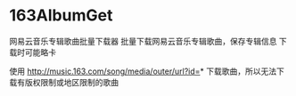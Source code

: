 # 163AlbumGet
网易云音乐专辑歌曲批量下载器
批量下载网易云音乐专辑歌曲，保存专辑信息
下载时可能略卡

使用
http://music.163.com/song/media/outer/url?id=*
下载歌曲，所以无法下载有版权限制或地区限制的歌曲
